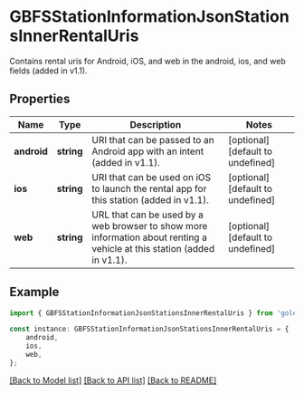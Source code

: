 # GBFSStationInformationJsonStationsInnerRentalUris

Contains rental uris for Android, iOS, and web in the android, ios, and web fields (added in v1.1).

## Properties

Name | Type | Description | Notes
------------ | ------------- | ------------- | -------------
**android** | **string** | URI that can be passed to an Android app with an intent (added in v1.1). | [optional] [default to undefined]
**ios** | **string** | URI that can be used on iOS to launch the rental app for this station (added in v1.1). | [optional] [default to undefined]
**web** | **string** | URL that can be used by a web browser to show more information about renting a vehicle at this station (added in v1.1). | [optional] [default to undefined]

## Example

```typescript
import { GBFSStationInformationJsonStationsInnerRentalUris } from 'golemio-api';

const instance: GBFSStationInformationJsonStationsInnerRentalUris = {
    android,
    ios,
    web,
};
```

[[Back to Model list]](../README.md#documentation-for-models) [[Back to API list]](../README.md#documentation-for-api-endpoints) [[Back to README]](../README.md)
